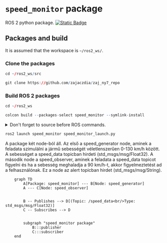 # `speed_monitor` package
ROS 2 python package.  [![Static Badge](https://img.shields.io/badge/ROS_2-Humble-34aec5)](https://docs.ros.org/en/humble/)
## Packages and build

It is assumed that the workspace is `~/ros2_ws/`.

### Clone the packages
``` r
cd ~/ros2_ws/src
```
``` r
git clone https://github.com/zajaczdia/zaj_ny7_repo
```

### Build ROS 2 packages
``` r
cd ~/ros2_ws
```
``` r
colcon build --packages-select speed_monitor --symlink-install
```

<details>
<summary> Don't forget to source before ROS commands.</summary>

``` bash
source ~/ros2_ws/install/setup.bash
```
</details>

``` r
ros2 launch speed_monitor speed_monitor_launch.py
```
A package két node-ból áll. Az első a speed_generator node, aminek a feladata szimulálni a jármű sebességét véletlenszerűen 0-130 km/h között. A sebességet a speed_data topicban hirdeti (std_msgs/msg/Float32). A második node a speed_observer, aminek a feladata a speed_data topicot figyelni és ha a sebesség meghaladja a 90 km/h-t, akkor figyelmeztetést ad a felhasználónak. Ez a node az alert topicban hirdet (std_msgs/msg/String).
```mermaid
    graph TD
        A[Package: speed_monitor] --- B[Node: speed_generator]
        A --- C[Node: speed_observer]


        B -- Publishes --> D[(Topic: /speed_data<br/>Type: std_msgs/msg/Float32)]
        C -- Subscribes --> D


        subgraph "speed_monitor package"
            B:::publisher
            C:::subscriber
    end
